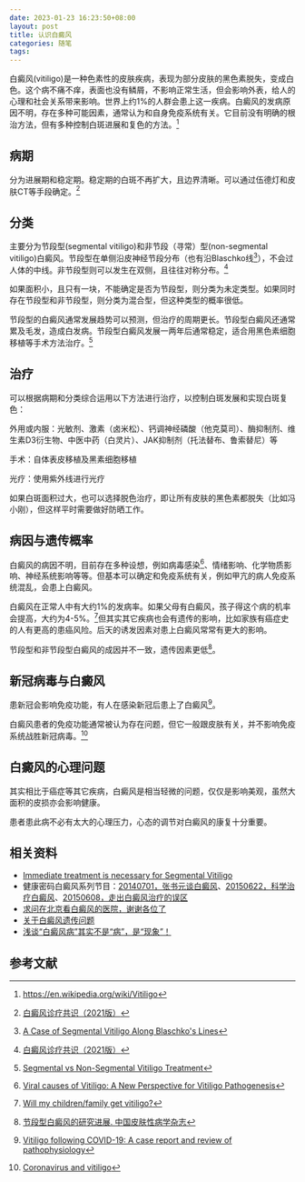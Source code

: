 ```yaml
---
date: 2023-01-23 16:23:50+08:00
layout: post
title: 认识白癜风
categories: 随笔
tags: 
---
```


白癜风(vitiligo)是一种色素性的皮肤疾病，表现为部分皮肤的黑色素脱失，变成白色。这个病不痛不痒，表面也没有鳞屑，不影响正常生活，但会影响外表，给人的心理和社会关系带来影响。世界上约1%的人群会患上这一疾病。白癜风的发病原因不明，存在多种可能因素，通常认为和自身免疫系统有关。它目前没有明确的根治方法，但有多种控制白斑进展和复色的方法。[^wiki]

## 病期

分为进展期和稳定期。稳定期的白斑不再扩大，且边界清晰。可以通过伍德灯和皮肤CT等手段确定。[^guide]

## 分类

主要分为节段型(segmental vitiligo)和非节段（寻常）型(non-segmental vitiligo)白癜风。节段型在单侧沿皮神经节段分布（也有沿Blaschko线[^blaschko]），不会过人体的中线。非节段型则可以发生在双侧，且往往对称分布。[^guide]

如果面积小，且只有一块，不能确定是否为节段型，则分类为未定类型。如果同时存在节段型和非节段型，则分类为混合型，但这种类型的概率很低。

节段型的白癜风通常发展趋势可以预测，但治疗的周期更长。节段型白癜风还通常累及毛发，造成白发病。节段型白癜风发展一两年后通常稳定，适合用黑色素细胞移植等手术方法治疗。[^hcp]

## 治疗

可以根据病期和分类综合运用以下方法进行治疗，以控制白斑发展和实现白斑复色：

外用或内服：光敏剂、激素（卤米松）、钙调神经磷酸（他克莫司）、酶抑制剂、维生素D3衍生物、中医中药（白灵片）、JAK抑制剂（托法替布、鲁索替尼）等

手术：自体表皮移植及黑素细胞移植

光疗：使用紫外线进行光疗

如果白斑面积过大，也可以选择脱色治疗，即让所有皮肤的黑色素都脱失（比如冯小刚），但这样平时需要做好防晒工作。

## 病因与遗传概率

白癜风的病因不明，目前存在多种设想，例如病毒感染[^viral]、情绪影响、化学物质影响、神经系统影响等等。但基本可以确定和免疫系统有关，例如甲亢的病人免疫系统混乱，会患上白癜风。

白癜风在正常人中有大约1%的发病率。如果父母有白癜风，孩子得这个病的机率会提高，大约为4-5%。[^family]但其实其它疾病也会有遗传的影响，比如家族有癌症史的人有更高的患癌风险。后天的诱发因素对患上白癜风常常有更大的影响。

节段型和非节段型白癜风的成因并不一致，遗传因素更低[^sv]。

## 新冠病毒与白癜风

患新冠会影响免疫功能，有人在感染新冠后患上了白癜风[^covid19]。

白癜风患者的免疫功能通常被认为存在问题，但它一般跟皮肤有关，并不影响免疫系统战胜新冠病毒。[^covid19blog]

## 白癜风的心理问题

其实相比于癌症等其它疾病，白癜风是相当轻微的问题，仅仅是影响美观，虽然大面积的皮损亦会影响健康。

患者患此病不必有太大的心理压力，心态的调节对白癜风的康复十分重要。

## 相关资料

* [Immediate treatment is necessary for Segmental Vitiligo](https://www.youtube.com/watch?v=afhMwyYxlsk)
* 健康密码白癜风系列节目：[20140701，张书元谈白癜风](http://www.le.com/ptv/vplay/20209407.html)、[20150622，科学治疗白癜风](https://v.qq.com/x/cover/mzc00200iig0a1u/m0016zsv04d.html)、[20150608，走出白癜风治疗的误区](https://www.iqiyi.com/v_19rroijqoc.html)
* [求问在北京看白癜风的医院，谢谢各位了](https://bbs.pku.edu.cn/v2/post-read.php?bid=244&threadid=15143020)
* [关于白癜风遗传问题](https://bbs.pku.edu.cn/v2/post-read.php?bid=244&threadid=15174195)
* [浅谈“白癜风病”其实不是“病”，是“现象”！](https://www.bbsls.net/thread-2939049-1-1.html)

## 参考文献

[^wiki]: <https://en.wikipedia.org/wiki/Vitiligo>
[^guide]: [白癜风诊疗共识（2021版）](http://www.pifukezazhi.com/CN/10.35541/cjd.20200785)
[^blaschko]: [A Case of Segmental Vitiligo Along Blaschko's Lines](https://pubmed.ncbi.nlm.nih.gov/33911526/)
[^hcp]: [Segmental vs Non-Segmental Vitiligo Treatment](https://www.hcplive.com/view/segmental-vs-non-segmental-vitiligo-treatment)
[^viral]: [Viral causes of Vitiligo: A New Perspective for Vitiligo Pathogenesis](https://medwinpublishers.com/VIJ/VIJ16000181.pdf)
[^family]: [Will my children/family get vitiligo?](https://www.umassmed.edu/vitiligo/blog/blog-posts1/2014/06/will-my-childrenfamily-get-vitiligo/)
[^sv]: [节段型白癜风的研究进展. 中国皮肤性病学杂志](http://61.175.198.136:8083/rwt/288/http/GEZC6MJZFZZUPLSSG63B/kcms/detail/detail.aspx?recid=&FileName=ZBFX201606034&DbName=CJFDLAST2016&DbCode=CJFQ&uid=WHZIMlhKL29SQzZoMzFKcFZ5cDFWSjBuYjA1VVFkN1ZmN3J5c0dtbzhIK1ExVlB3)
[^covid19]: [Vitiligo following COVID-19: A case report and review of pathophysiology](https://www.jaadcasereports.org/article/S2352-5126(22)00076-5/fulltext)
[^covid19blog]: [Coronavirus and vitiligo](https://www.umassmed.edu/es/vitiligo/blog/blog-posts1/2020/03/coronavirus/)



